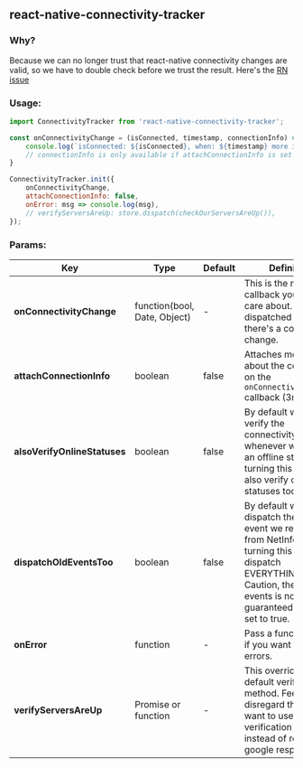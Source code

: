 ## react-native-connectivity-tracker


### Why?
Because we can no longer trust that react-native connectivity changes are valid, so we have to double check before we trust the result.
Here's the [RN issue](https://github.com/facebook/react-native/issues/8615)

### Usage:

```javascript
import ConnectivityTracker from 'react-native-connectivity-tracker';

const onConnectivityChange = (isConnected, timestamp, connectionInfo) => {
    console.log(`isConnected: ${isConnected}, when: ${timestamp} more info: ${JSON.stringify(connectionInfo)}`)
    // connectionInfo is only available if attachConnectionInfo is set to true
}

ConnectivityTracker.init({
    onConnectivityChange,
    attachConnectionInfo: false,
    onError: msg => console.log(msg),
    // verifyServersAreUp: store.dispatch(checkOurServersAreUp()),
});
```
    

### Params:

|Key 	| Type 	| Default	| Definition	 |
| ---	| --- 	| ---- 		| ----------- 	 |
| **onConnectivityChange**  	| function(bool, Date, Object)  | -  | This is the main callback you should care about. It get's dispatched whenever there's a connectivity change. |
| **attachConnectionInfo**   	| boolean  			| false | Attaches more details about the connection on the `onConnectivityChange` callback (3rd param) |
| **alsoVerifyOnlineStatuses**   	| boolean  			| false | By default we only verify the connectivity whenever we receive an offline status. By turning this on we'll also verify online statuses too. |
| **dispatchOldEventsToo**   	| boolean  			| false | By default we only dispatch the latest event we received from NetInfo. By turning this on we'll dispatch EVERYTHING. Caution, the order of events is not guaranteed if this is set to true. |
| **onError** 			| function  			| - | Pass a function here if you want to log errors.   |
| **verifyServersAreUp**   	| Promise or function 		| - | This overrides the default verification method. Feel free to disregard this, unless  want to use your own verification method, instead of relying to google responces.  |




